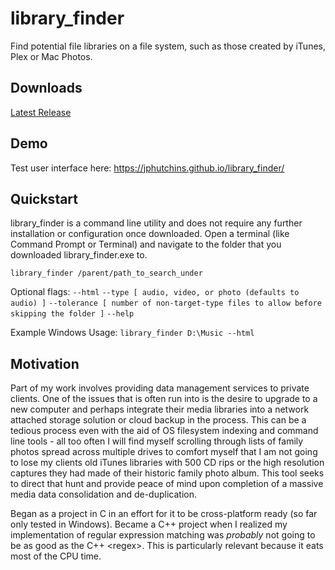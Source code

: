 # library_finder
Find potential file libraries on a file system, such as those created by iTunes, Plex or Mac Photos.
## Downloads
[Latest Release](https://github.com/JPHutchins/library_finder/releases)
## Demo
Test user interface here: https://jphutchins.github.io/library_finder/
## Quickstart
library_finder is a command line utility and does not require any further installation or configuration once downloaded. Open a terminal (like Command Prompt or Terminal) and navigate to the folder that you downloaded library_finder.exe to.
```
library_finder /parent/path_to_search_under
```
Optional flags: 
`--html`
`--type [ audio, video, or photo (defaults to audio) ]`
`--tolerance [ number of non-target-type files to allow before skipping the folder ]`
`--help`

Example Windows Usage: `library_finder D:\Music --html`

## Motivation

Part of my work involves providing data management services to private clients.  One of the issues
that is often run into is the desire to upgrade to a new computer and perhaps integrate their media
libraries into a network attached storage solution or cloud backup in the process.  This can be a
tedious process even with the aid of OS filesystem indexing and command line tools - all too often
I will find myself scrolling through lists of family photos spread across multiple drives to comfort
myself that I am not going to lose my clients old iTunes libraries with 500 CD rips or the
high resolution captures they had made of their historic family photo album.  This tool seeks to
direct that hunt and provide peace of mind upon completion of a massive media data consolidation and
de-duplication.

Began as a project in C in an effort for it to be cross-platform ready (so far only tested in Windows).
Became a C++ project when I realized my implementation of regular expression matching was *probably*
not going to be as good as the C++ &lt;regex&gt;.  This is particularly relevant because it eats most of the
CPU time.

